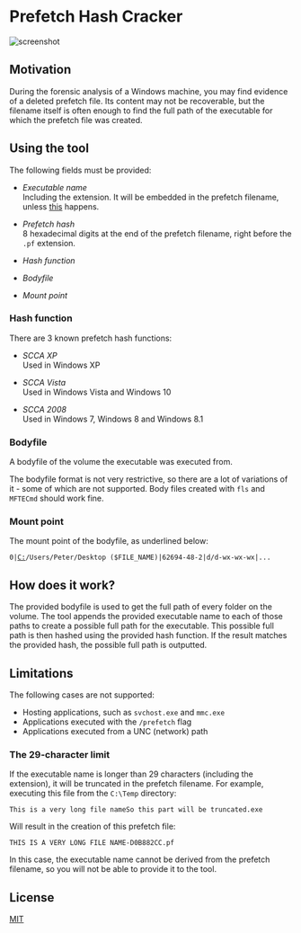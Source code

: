 # Prefetch Hash Cracker

![screenshot](https://user-images.githubusercontent.com/84273110/174433530-e43fa9c8-b779-4be1-9160-0536626b5ce3.jpg)

## Motivation
During the forensic analysis of a Windows machine, you may find evidence of a deleted prefetch file. Its content may not be recoverable, but the filename itself is often enough to find the full path of the executable for which the prefetch file was created.

## Using the tool
The following fields must be provided:
* *Executable name*  
  Including the extension. It will be embedded in the prefetch filename, unless [this](#The-29-character-limit) happens. 


* *Prefetch hash*  
  8 hexadecimal digits at the end of the prefetch filename, right before the `.pf` extension.  


* *Hash function*
* *Bodyfile*
* *Mount point*

### Hash function
There are 3 known prefetch hash functions:
* *SCCA XP*  
  Used in Windows XP
  
  
* *SCCA Vista*  
  Used in Windows Vista and Windows 10
  
  
* *SCCA 2008*  
  Used in Windows 7, Windows 8 and Windows 8.1


### Bodyfile
A bodyfile of the volume the executable was executed from.

The bodyfile format is not very restrictive, so there are a lot of variations of it - some of which are not supported. Body files created with `fls` and `MFTECmd` should work fine.

### Mount point
The mount point of the bodyfile, as underlined below:

<pre><code>0|<ins>C:</ins>/Users/Peter/Desktop ($FILE_NAME)|62694-48-2|d/d-wx-wx-wx|...</code></pre>

## How does it work?
The provided bodyfile is used to get the full path of every folder on the volume. The tool appends the provided executable name to each of those paths to create a possible full path for the executable. This possible full path is then hashed using the provided hash function. If the result matches the provided hash, the possible full path is outputted.

## Limitations
The following cases are not supported:
* Hosting applications, such as `svchost.exe` and `mmc.exe`
* Applications executed with the `/prefetch` flag
* Applications executed from a UNC (network) path

### The 29-character limit
If the executable name is longer than 29 characters (including the extension), it will be truncated in the prefetch filename. For example, executing this file from the `C:\Temp` directory:
```
This is a very long file nameSo this part will be truncated.exe
```
Will result in the creation of this prefetch file:
```
THIS IS A VERY LONG FILE NAME-D0B882CC.pf
```

In this case, the executable name cannot be derived from the prefetch filename, so you will not be able to provide it to the tool.

## License
[MIT](https://choosealicense.com/licenses/mit/)
